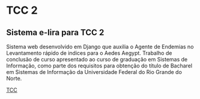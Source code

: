 # TCC 2 

## Sistema e-lira para TCC 2


Sistema web desenvolvido em Django que auxilia o Agente de Endemias no Levantamento rápido de indices para o Aedes Aegypt. Trabalho de conclusão de curso apresentado
ao curso de graduação em Sistemas de Informação, como parte dos requisitos para obtenção do título de Bacharel em Sistemas de Informação da Universidade Federal do Rio
Grande do Norte.


[TCC](https://github.com/FlaviodosSantos/tcc-e_dengue/blob/main/TCC/Informatiza%C3%A7%C3%A3oDaColeta_Santos_2024.pdf) 

